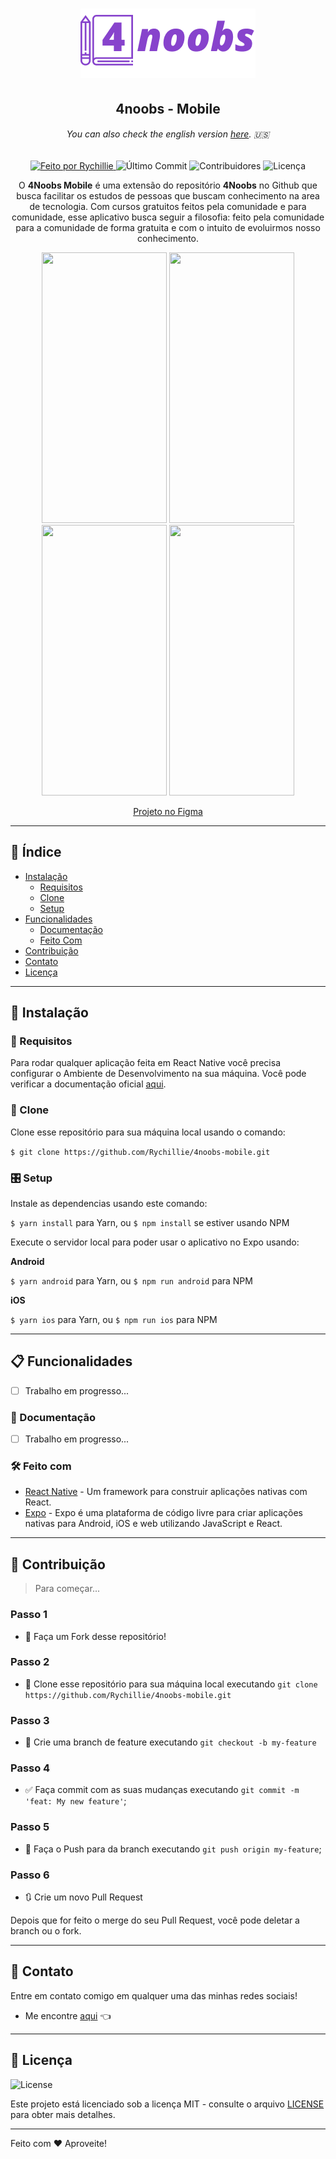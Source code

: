 <h1 align="center">
  <a href="https://github.com/Rychillie/4noobs-mobile">
    <img alt="Logo do 4noobs" src="./readme/logo.png" />
  </a>
</h1>

<h2 align="center">
  4noobs - Mobile
</h2>

<h6 align="center">You can also check the english version <a href="README.en-US.md">here</a>. 🇺🇸</h6>

<p align="center">
  <a href="https://github.com/Rychillie">
    <img alt="Feito por Rychillie" src="https://img.shields.io/badge/made%20by-Rychillie-8743CC">
  </a>

  <img alt="Último Commit" src="https://img.shields.io/github/last-commit/Rychillie/4noobs-mobile?color=8743CC">

  <img alt="Contribuidores" src="https://img.shields.io/github/contributors/Rychillie/4noobs-mobile?color=8743CC">

  <img alt="Licença" src="https://img.shields.io/badge/license-MIT-%2304D361?color=8743CC">
</p>

<p align="center">O <strong>4Noobs Mobile</strong> é uma extensão do repositório <strong>4Noobs</strong> no Github que busca facilitar os estudos de pessoas que buscam conhecimento na area de tecnologia. Com cursos gratuitos feitos pela comunidade e para comunidade, esse aplicativo busca seguir a filosofia: feito pela comunidade para a comunidade de forma gratuita e com o intuito de evoluirmos nosso conhecimento.</p>

<p align="center">
  <img src="./readme/introduction.png" width="200" height="433" />
  <img src="./readme/home-dark.png" width="200" height="433" />
  <img src="./readme/modules-dark.png" width="200" height="433" />
  <img src="./readme/learn-dark.png" width="200" height="433" />
</p>

<p align="center">
  <a href="https://www.figma.com/file/TFnYLZ5GkWywneNoSH0bof/4noobs-App?node-id=0%3A1">Projeto no Figma</a>
</p>

---

## 🔖 Índice

<ul>
  <li>
    <a href="#-instalação">Instalação</a>
    <ul>
      <li><a href="#-requisitos">Requisitos</a></li>
      <li><a href="#-clone">Clone</a></li>
      <li><a href="#-setup">Setup</a></li>
    </ul>
  </li>
  <li>
    <a href="#-funcionalidades">Funcionalidades</a>
    <ul>
      <li><a href="#-documentação">Documentação</a></li>
      <li><a href="#-feito-com">Feito Com</a></li>
    </ul>
  </li>
  <li><a href="#-contribuição">Contribuição</a></li>
  <li><a href="#-contato">Contato</a></li>
  <li><a href="#-licença">Licença</a></li>
</ul>

---

## 🚀 Instalação

### 📜 Requisitos

Para rodar qualquer aplicação feita em React Native você precisa configurar o Ambiente de Desenvolvimento na sua máquina. Você pode verificar a documentação oficial [aqui](https://reactnative.dev/docs/environment-setup).

### 👯 Clone

Clone esse repositório para sua máquina local usando o comando:

`$ git clone https://github.com/Rychillie/4noobs-mobile.git`

### 🎛 Setup

Instale as dependencias usando este comando:

`$ yarn install` para Yarn, ou `$ npm install` se estiver usando NPM

Execute o servidor local para poder usar o aplicativo no Expo usando:

**Android**

`$ yarn android` para Yarn, ou `$ npm run android` para NPM

**iOS**

`$ yarn ios` para Yarn, ou `$ npm run ios` para NPM

---

## 📋 Funcionalidades

- [ ] Trabalho em progresso...

### 📖 Documentação

- [ ] Trabalho em progresso...

### 🛠 Feito com

- [React Native](https://reactnative.dev/) - Um framework para construir aplicações nativas com React.
- [Expo](https://expo.io/) - Expo é uma plataforma de código livre para criar aplicações nativas para Android, iOS e web utilizando JavaScript e React.

---

## 🤔 Contribuição

> Para começar...

### Passo 1

- 🍴 Faça um Fork desse repositório!

### Passo 2

- 👯 Clone esse repositório para sua máquina local executando `git clone https://github.com/Rychillie/4noobs-mobile.git`

### Passo 3

- 🎋 Crie uma branch de feature executando `git checkout -b my-feature`

### Passo 4

- ✅ Faça commit com as suas mudanças executando `git commit -m 'feat: My new feature'`;

### Passo 5

- 📌 Faça o Push para da branch executando `git push origin my-feature`;

### Passo 6

- 🔃 Crie um novo Pull Request

Depois que for feito o merge do seu Pull Request, você pode deletar a branch ou o fork.

---

## 📌 Contato

Entre em contato comigo em qualquer uma das minhas redes sociais!

- Me encontre [aqui](https://alll.ink/Rychillie) 👈

---

## 📝 Licença

<img alt="License" src="https://img.shields.io/badge/license-MIT-%2304D361?color=8743CC">


Este projeto está licenciado sob a licença MIT - consulte o arquivo [LICENSE](LICENSE) para obter mais detalhes.

---

Feito com ♥ Aproveite!
